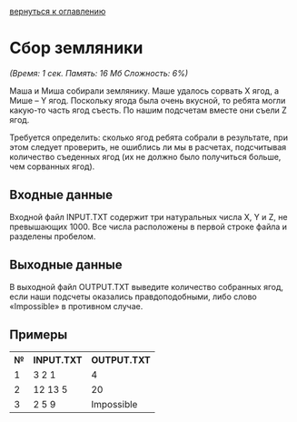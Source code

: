 <a href="/README.md">вернуться к оглавлению</a><br>


<h1>Сбор земляники</h1>
<i>(Время: 1&nbsp;сек. Память: 16 Мб&nbsp;Сложность: 6%)</i>
<p class=text>
Маша и Миша собирали землянику. Маше удалось сорвать X ягод, а Мише – Y ягод. Поскольку ягода была очень вкусной, то ребята могли какую-то часть ягод съесть. По нашим подсчетам вместе они съели Z ягод.
</p>
<p class=text>
Требуется определить: сколько ягод ребята собрали в результате, при этом следует проверить, не ошиблись ли мы в расчетах, подсчитывая количество съеденных ягод (их не должно было получиться больше, чем сорванных ягод).
</p>

<h2>Входные данные</h2>

<p class=text>
Входной файл INPUT.TXT содержит три натуральных числа X, Y и Z, не превышающих 1000. Все числа расположены в первой строке файла и разделены пробелом.
</p>

<h2>Выходные данные</h2>

<p class=text>
В выходной файл OUTPUT.TXT выведите количество собранных ягод, если наши подсчеты оказались правдоподобными, либо слово «Impossible» в противном случае.
</p>

<h2>Примеры</h2>

<table>
<tr><th>№</th><th>INPUT.TXT</th><th>OUTPUT.TXT</th></tr>
<tr><td>1</td><td>3 2 1</td><td>4</td></tr>
<tr><td>2</td><td>12 13 5</td><td>20</td></tr>
<tr><td>3</td><td>2 5 9</td><td>Impossible</td></tr>
</table>